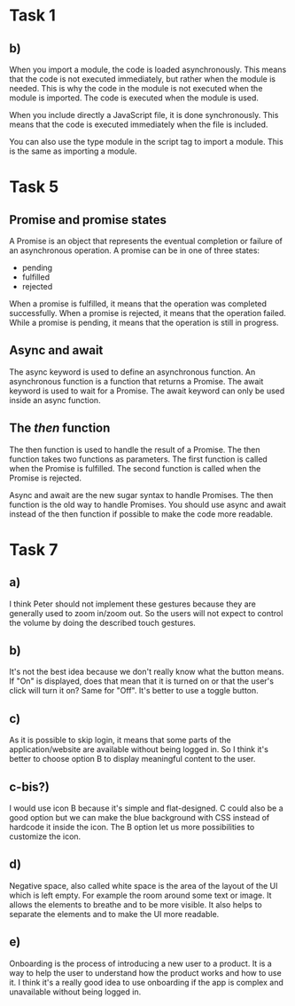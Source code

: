 # Task 1

## b)

When you import a module, the code is loaded asynchronously. This means that the code is not executed immediately, but rather when the module is needed. This is why the code in the module is not executed when the module is imported. The code is executed when the module is used.

When you include directly a JavaScript file, it is done synchronously. This means that the code is executed immediately when the file is included.

You can also use the type module in the script tag to import a module. This is the same as importing a module.

# Task 5

## Promise and promise states

A Promise is an object that represents the eventual completion or failure of an asynchronous operation. A promise can be in one of three states:

- pending
- fulfilled
- rejected

When a promise is fulfilled, it means that the operation was completed successfully. When a promise is rejected, it means that the operation failed. While a promise is pending, it means that the operation is still in progress.

## Async and await

The async keyword is used to define an asynchronous function. An asynchronous function is a function that returns a Promise. The await keyword is used to wait for a Promise. The await keyword can only be used inside an async function.

## The _then_ function

The then function is used to handle the result of a Promise. The then function takes two functions as parameters. The first function is called when the Promise is fulfilled. The second function is called when the Promise is rejected.

Async and await are the new sugar syntax to handle Promises. The then function is the old way to handle Promises. You should use async and await instead of the then function if possible to make the code more readable.

# Task 7

## a)

I think Peter should not implement these gestures because they are generally used to zoom in/zoom out. So the users will not expect to control the volume by doing the described touch gestures.

## b)

It's not the best idea because we don't really know what the button means. If "On" is displayed, does that mean that it is turned on or that the user's click will turn it on? Same for "Off". It's better to use a toggle button.

## c)

As it is possible to skip login, it means that some parts of the application/website are available without being logged in. So I think it's better to choose option B to display meaningful content to the user.

## c-bis?)

I would use icon B because it's simple and flat-designed. C could also be a good option but we can make the blue background with CSS instead of hardcode it inside the icon. The B option let us more possibilities to customize the icon.

## d)

Negative space, also called white space is the area of the layout of the UI which is left empty. For example the room around some text or image. It allows the elements to breathe and to be more visible. It also helps to separate the elements and to make the UI more readable.

## e)

Onboarding is the process of introducing a new user to a product. It is a way to help the user to understand how the product works and how to use it. I think it's a really good idea to use onboarding if the app is complex and unavailable without being logged in.

